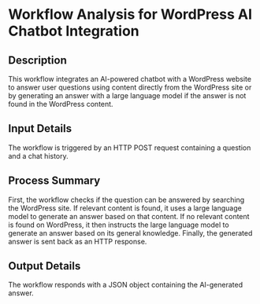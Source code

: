 # Workflow Analysis for WordPress AI Chatbot Integration

## Description
This workflow integrates an AI-powered chatbot with a WordPress website to answer user questions using content directly from the WordPress site or by generating an answer with a large language model if the answer is not found in the WordPress content.

## Input Details
The workflow is triggered by an HTTP POST request containing a question and a chat history.

## Process Summary
First, the workflow checks if the question can be answered by searching the WordPress site. If relevant content is found, it uses a large language model to generate an answer based on that content. If no relevant content is found on WordPress, it then instructs the large language model to generate an answer based on its general knowledge. Finally, the generated answer is sent back as an HTTP response.

## Output Details
The workflow responds with a JSON object containing the AI-generated answer.
